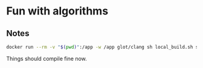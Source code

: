 # Fun with algorithms

## Notes

```sh
docker run --rm -v "$(pwd)":/app -w /app glot/clang sh local_build.sh soln
```

Things should compile fine now.
